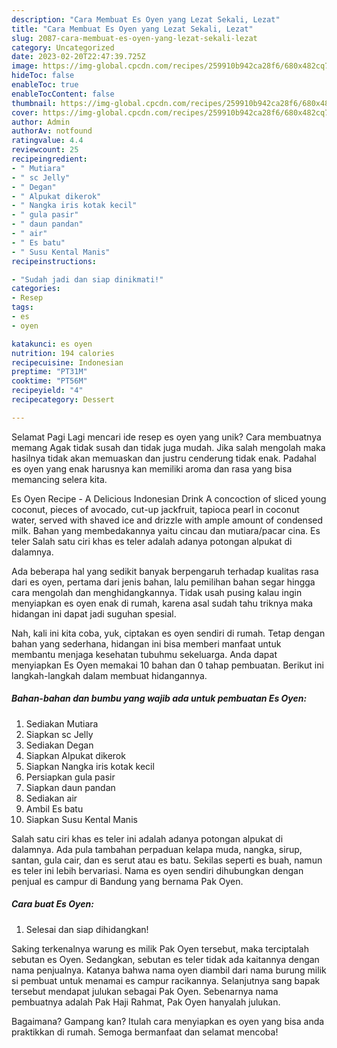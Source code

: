 ```yaml
---
description: "Cara Membuat Es Oyen yang Lezat Sekali, Lezat"
title: "Cara Membuat Es Oyen yang Lezat Sekali, Lezat"
slug: 2087-cara-membuat-es-oyen-yang-lezat-sekali-lezat
category: Uncategorized
date: 2023-02-20T22:47:39.725Z
image: https://img-global.cpcdn.com/recipes/259910b942ca28f6/680x482cq70/es-oyen-foto-resep-utama.jpg
hideToc: false
enableToc: true
enableTocContent: false
thumbnail: https://img-global.cpcdn.com/recipes/259910b942ca28f6/680x482cq70/es-oyen-foto-resep-utama.jpg
cover: https://img-global.cpcdn.com/recipes/259910b942ca28f6/680x482cq70/es-oyen-foto-resep-utama.jpg
author: Admin
authorAv: notfound
ratingvalue: 4.4
reviewcount: 25
recipeingredient:
- " Mutiara"
- " sc Jelly"
- " Degan"
- " Alpukat dikerok"
- " Nangka iris kotak kecil"
- " gula pasir"
- " daun pandan"
- " air"
- " Es batu"
- " Susu Kental Manis"
recipeinstructions:

- "Sudah jadi dan siap dinikmati!"
categories:
- Resep
tags:
- es
- oyen

katakunci: es oyen 
nutrition: 194 calories
recipecuisine: Indonesian
preptime: "PT31M"
cooktime: "PT56M"
recipeyield: "4"
recipecategory: Dessert

---
```



Selamat Pagi Lagi mencari ide resep es oyen yang unik? Cara membuatnya memang Agak tidak susah dan tidak juga mudah. Jika salah mengolah maka hasilnya tidak akan memuaskan dan justru cenderung tidak enak. Padahal es oyen yang enak harusnya kan memiliki aroma dan rasa yang bisa memancing selera kita.


Es Oyen Recipe - A Delicious Indonesian Drink A concoction of sliced young coconut, pieces of avocado, cut-up jackfruit, tapioca pearl in coconut water, served with shaved ice and drizzle with ample amount of condensed milk. Bahan yang membedakannya yaitu cincau dan mutiara/pacar cina. Es teler Salah satu ciri khas es teler adalah adanya potongan alpukat di dalamnya.

Ada beberapa hal yang sedikit banyak berpengaruh terhadap kualitas rasa dari es oyen, pertama dari jenis bahan, lalu pemilihan bahan segar hingga cara mengolah dan menghidangkannya. Tidak usah pusing kalau ingin menyiapkan es oyen enak di rumah, karena asal sudah tahu triknya maka hidangan ini dapat jadi suguhan spesial.


Nah, kali ini kita coba, yuk, ciptakan es oyen sendiri di rumah. Tetap dengan bahan yang sederhana, hidangan ini bisa memberi manfaat untuk membantu menjaga kesehatan tubuhmu sekeluarga. Anda dapat menyiapkan Es Oyen memakai 10 bahan dan 0 tahap pembuatan. Berikut ini langkah-langkah dalam membuat hidangannya.

<!--inarticleads1-->

##### Bahan-bahan dan bumbu yang wajib ada untuk pembuatan Es Oyen:

1. Sediakan  Mutiara
1. Siapkan  sc Jelly
1. Sediakan  Degan
1. Siapkan  Alpukat dikerok
1. Siapkan  Nangka iris kotak kecil
1. Persiapkan  gula pasir
1. Siapkan  daun pandan
1. Sediakan  air
1. Ambil  Es batu
1. Siapkan  Susu Kental Manis


Salah satu ciri khas es teler ini adalah adanya potongan alpukat di dalamnya. Ada pula tambahan perpaduan kelapa muda, nangka, sirup, santan, gula cair, dan es serut atau es batu. Sekilas seperti es buah, namun es teler ini lebih bervariasi. Nama es oyen sendiri dihubungkan dengan penjual es campur di Bandung yang bernama Pak Oyen. 

<!--inarticleads2-->

##### Cara buat Es Oyen:


1. Selesai dan siap dihidangkan!

Saking terkenalnya warung es milik Pak Oyen tersebut, maka terciptalah sebutan es Oyen. Sedangkan, sebutan es teler tidak ada kaitannya dengan nama penjualnya. Katanya bahwa nama oyen diambil dari nama burung milik si pembuat untuk menamai es campur racikannya. Selanjutnya sang bapak tersebut mendapat julukan sebagai Pak Oyen. Sebenarnya nama pembuatnya adalah Pak Haji Rahmat, Pak Oyen hanyalah julukan. 

Bagaimana? Gampang kan? Itulah cara menyiapkan es oyen yang bisa anda praktikkan di rumah. Semoga bermanfaat dan selamat mencoba!
